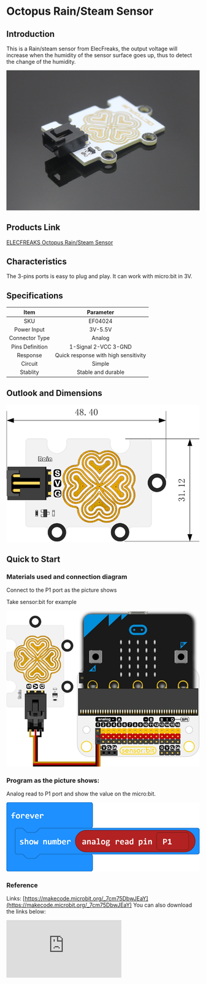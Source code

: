 # Octopus Rain/Steam Sensor

## Introduction

This is a Rain/steam sensor from ElecFreaks, the output voltage will increase when the humidity of the sensor surface goes up, thus to detect the change of the humidity.

 ![](./images/4tWL14e.jpg)

## Products Link

[ELECFREAKS Octopus Rain/Steam Sensor](https://shop.elecfreaks.com/products/elecfreaks-octopus-rain-steam-sensor?_pos=17&_sid=1ea9a7685&_ss=r)

## Characteristics

 The 3-pins ports is easy to plug and play.
 It can work with micro:bit in 3V.

## Specifications


Item | Parameter
:-: | :-:
SKU|EF04024
Power Input|3V-5.5V
Connector Type|Analog
Pins Definition|1-Signal 2-VCC 3-GND
Response|Quick response with high sensitivity
Circuit|Simple
Stablity|Stable and durable


## Outlook and Dimensions


 ![](./images/xpNQNBG.png)

## Quick to Start

### Materials used and connection diagram
 Connect to the P1 port as the picture shows

Take sensor:bit for example

 ![](./images/ai3lZZE.jpg)

### Program as the picture shows:
 Analog read to P1 port and show the value on the micro:bit.

 ![](./images/JQBCxSv.png)

### Reference
Links:
[https://makecode.microbit.org/_7cm75DbwJEaY](https://makecode.microbit.org/_7cm75DbwJEaY)
You can also download the links below:


<div
    style={{
        position: 'relative',
        paddingBottom: '60%',
        overflow: 'hidden',
    }}
>
    <iframe
        src="https://makecode.microbit.org/_DdAU5d4kMJDh"
        frameborder="0"
        sandbox="allow-popups allow-forms allow-scripts allow-same-origin"
        style={{
            position: 'absolute',
            width: '100%',
            height: '100%',
        }}
    />
</div>


### Result
 The current amount of precipitation is scrolling on the micro:bit.

## Relevant Cases


## Technique Files
